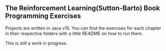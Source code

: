 ## The Reinforcement Learning(Sutton-Barto) Book Programming Exercises 

Projects are written in Java v15. You can find the exercises for each 
chapter in their respective folders with a little README on how to run them.

This is still a work in progress.